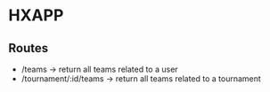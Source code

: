 # HXAPP

## Routes

- /teams -> return all teams related to a user
- /tournament/:id/teams -> return all teams related to a tournament